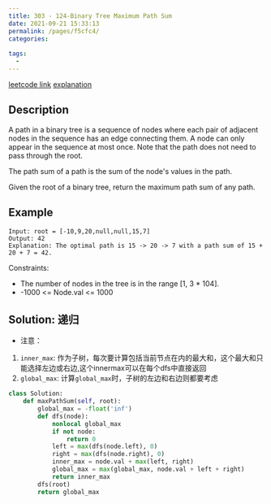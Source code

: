 ```yaml
---
title: 303 - 124-Binary Tree Maximum Path Sum
date: 2021-09-21 15:33:13
permalink: /pages/f5cfc4/
categories:
  
tags:
  - 
---
```

[leetcode link](https://leetcode.com/problems/binary-tree-maximum-path-sum/submissions/)
[explanation](https://leetcode-cn.com/problems/binary-tree-maximum-path-sum/solution/shou-hui-tu-jie-hen-you-ya-de-yi-dao-dfsti-by-hyj8/)
## Description
A path in a binary tree is a sequence of nodes where each pair of adjacent nodes in the sequence has an edge connecting them. A node can only appear in the sequence at most once. Note that the path does not need to pass through the root.

The path sum of a path is the sum of the node's values in the path.

Given the root of a binary tree, return the maximum path sum of any path.

## Example
```
Input: root = [-10,9,20,null,null,15,7]
Output: 42
Explanation: The optimal path is 15 -> 20 -> 7 with a path sum of 15 + 20 + 7 = 42.
```
Constraints:
- The number of nodes in the tree is in the range [1, 3 * 104].
- -1000 <= Node.val <= 1000
## Solution: 递归
- 注意：
1. `inner_max`: 作为子树，每次要计算包括当前节点在内的最大和，这个最大和只能选择左边或右边,这个innermax可以在每个dfs中直接返回
2. `global_max`: 计算`global_max`时，子树的左边和右边则都要考虑
```python
class Solution:
    def maxPathSum(self, root):
        global_max = -float('inf')
        def dfs(node):
            nonlocal global_max
            if not node:
                return 0
            left = max(dfs(node.left), 0)
            right = max(dfs(node.right), 0)
            inner_max = node.val + max(left, right)
            global_max = max(global_max, node.val + left + right)
            return inner_max
        dfs(root)
        return global_max    
```

